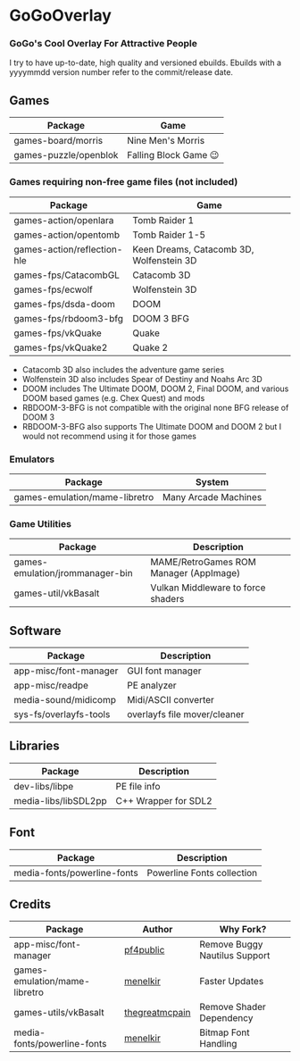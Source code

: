 # GoGoOverlay
### GoGo's Cool Overlay For Attractive People

I try to have up-to-date, high quality and versioned ebuilds. Ebuilds with a yyyymmdd version number refer to the commit/release date.

## Games

| Package | Game |
| --- | --- |
| games-board/morris | Nine Men's Morris |
| games-puzzle/openblok | Falling Block Game 😉 |

### Games requiring non-free game files (not included)

| Package | Game |
| --- | --- |
| games-action/openlara | Tomb Raider 1 |
| games-action/opentomb | Tomb Raider 1-5 |
| games-action/reflection-hle | Keen Dreams, Catacomb 3D, Wolfenstein 3D | 
| games-fps/CatacombGL | Catacomb 3D |
| games-fps/ecwolf | Wolfenstein 3D |
| games-fps/dsda-doom | DOOM |
| games-fps/rbdoom3-bfg | DOOM 3 BFG |
| games-fps/vkQuake | Quake |
| games-fps/vkQuake2 | Quake 2 |

* Catacomb 3D also includes the adventure game series
* Wolfenstein 3D also includes Spear of Destiny and Noahs Arc 3D
* DOOM includes The Ultimate DOOM, DOOM 2, Final DOOM, and various DOOM based games (e.g. Chex Quest) and mods
* RBDOOM-3-BFG is not compatible with the original none BFG release of DOOM 3
* RBDOOM-3-BFG also supports The Ultimate DOOM and DOOM 2 but I would not recommend using it for those games 

### Emulators

| Package | System |
| --- | --- |
| games-emulation/mame-libretro | Many Arcade Machines |

### Game Utilities

| Package | Description |
| --- | --- |
| games-emulation/jrommanager-bin | MAME/RetroGames ROM Manager (AppImage) |
| games-util/vkBasalt | Vulkan Middleware to force shaders |

## Software

| Package | Description |
| --- | --- |
| app-misc/font-manager | GUI font manager |
| app-misc/readpe | PE analyzer |
| media-sound/midicomp | Midi/ASCII converter |
| sys-fs/overlayfs-tools | overlayfs file mover/cleaner |

## Libraries

| Package | Description |
| --- | --- |
| dev-libs/libpe | PE file info |
| media-libs/libSDL2pp | C++ Wrapper for SDL2 |

## Font

| Package | Description |
| --- | --- |
| media-fonts/powerline-fonts | Powerline Fonts collection |

## Credits

| Package | Author | Why Fork? |
| --- | --- | --- |
| app-misc/font-manager | [pf4public](https://github.com/PF4Public/gentoo-overlay) | Remove Buggy Nautilus Support |
| games-emulation/mame-libretro | [menelkir](https://gitlab.com/menelkir/gentoo-overlay) | Faster Updates |
| games-utils/vkBasalt | [thegreatmcpain](https://gitlab.com/TheGreatMcPain/thegreatmcpain-overlay) | Remove Shader Dependency |
| media-fonts/powerline-fonts | [menelkir](https://gitlab.com/menelkir/gentoo-overlay) | Bitmap Font Handling |



